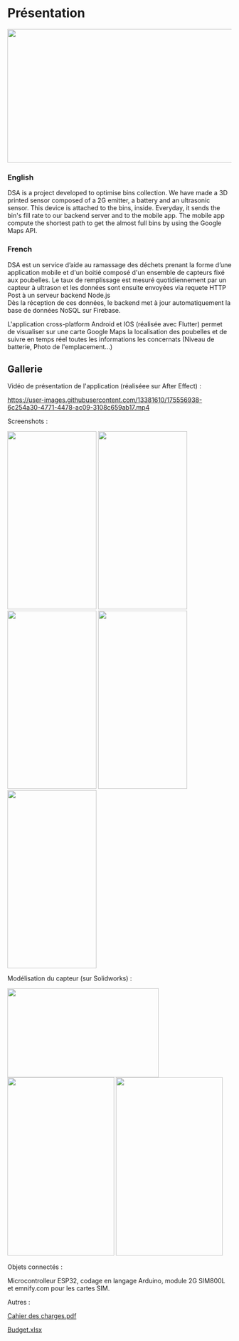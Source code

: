 # Présentation

<img src="https://user-images.githubusercontent.com/13381610/175571776-ef6391dc-94fb-4200-acea-d9621d891afe.jpg" name="image-name" height="300" width="600">

### English

DSA is a project developed to optimise bins collection.
We have made a 3D printed sensor composed of a 2G emitter, a battery and an ultrasonic sensor.
This device is attached to the bins, inside. Everyday, it sends the bin's fill rate to our backend server and to the mobile app.
The mobile app compute the shortest path to get the almost full bins by using the Google Maps API. 

### French

DSA est un service d’aide au ramassage des déchets prenant la forme d’une application mobile et d'un boitié composé d'un ensemble de capteurs fixé aux poubelles. 
Le taux de remplissage est mesuré quotidiennement par un capteur à ultrason et les données sont ensuite envoyées via requete HTTP Post à un serveur backend Node.js    
Dès la réception de ces données, le backend met à jour automatiquement la base de données NoSQL sur Firebase.

L'application cross-platform Android et IOS (réalisée avec Flutter) permet de visualiser sur une carte Google Maps la localisation des poubelles et de suivre en temps réel toutes les informations les concernats (Niveau de batterie, Photo de l'emplacement...)

## Gallerie

Vidéo de présentation de l'application (réaliséee sur After Effect) :

https://user-images.githubusercontent.com/13381610/175556938-6c254a30-4771-4478-ac09-3108c659ab17.mp4

Screenshots :

<img src="https://user-images.githubusercontent.com/13381610/175567664-96f5e86f-aa4a-4d7d-be59-4de59880a5d2.jpeg" name="image-name" height="400" width="200">
<img src="https://user-images.githubusercontent.com/13381610/175560945-7d5f315f-5e90-4f21-8d89-25c4d91007a7.jpeg" name="image-name" height="400" width="200">
<img src="https://user-images.githubusercontent.com/13381610/175560947-617949f3-8cec-4ee5-b08b-7073051df401.jpeg" name="image-name" height="400" width="200">
<img src="https://user-images.githubusercontent.com/13381610/175560948-4dd2d3d5-2bfd-44ab-8e4a-06a812da6f7d.jpeg" name="image-name" height="400" width="200">
<img src="https://user-images.githubusercontent.com/13381610/175567532-cd7fdfe2-fafd-4ba3-a43c-a87830b01955.jpeg" name="image-name" height="400" width="200">

Modélisation du capteur (sur Solidworks) :

<img src="https://user-images.githubusercontent.com/13381610/175566679-e786c5dd-74e3-4f3d-95b3-0f4e2699a355.jpeg" name="image-name" height="200" width="340">
<img src="https://user-images.githubusercontent.com/13381610/175562001-263ed2b9-6940-47d6-86df-39ce9a097bc8.jpeg" name="image-name" height="400" width="240">
<img src="https://user-images.githubusercontent.com/13381610/175562025-3f943cb1-e900-4bd4-a6de-db53221572ed.jpeg" name="image-name" height="400" width="240">

Objets connectés :

Microcontrolleur ESP32, codage en langage Arduino, module 2G SIM800L et emnify.com pour les cartes SIM.

Autres : 

[Cahier des charges.pdf](https://github.com/Clement549/DSA-Flutter/files/8977074/Cahier.des.charges.57.pdf)

[Budget.xlsx](https://github.com/Clement549/DSA-Flutter/files/8977075/Budget.xlsx)


